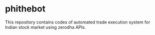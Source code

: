 # phithebot
This repository contains codes of automated trade execution system for Indian stock market using zerodha APIs.
